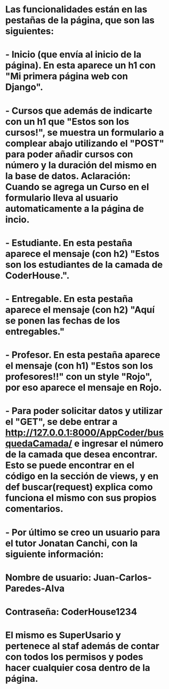 # Las funcionalidades están en las pestañas de la página, que son las siguientes:
# - Inicio (que envía al inicio de la página). En esta aparece un h1 con "Mi primera página web con Django".
# - Cursos que además de indicarte con un h1 que "Estos son los cursos!", se muestra un formulario a complear abajo utilizando el "POST" para poder añadir cursos con número y la duración del mismo en la base de datos. Aclaración: Cuando se agrega un Curso en el formulario lleva al usuario automaticamente a la página de incio.
# - Estudiante. En esta pestaña aparece el mensaje (con h2) "Estos son los estudiantes de la camada de CoderHouse.".
# - Entregable. En esta pestaña aparece el mensaje (con h2) "Aquí se ponen las fechas de los entregables."
# - Profesor. En esta pestaña aparece el mensaje (con h1) "Estos son los profesores!!" con un style "Rojo", por eso aparece el mensaje en Rojo.
# - Para poder solicitar datos y utilizar el "GET", se debe entrar a http://127.0.0.1:8000/AppCoder/busquedaCamada/ e ingresar el número de la camada que desea encontrar. Esto se puede encontrar en el código en la sección de views, y en def buscar(request) explica como funciona el mismo con sus propios comentarios.
# - Por último se creo un usuario para el tutor Jonatan Canchi, con la siguiente información:
# Nombre de usuario: Juan-Carlos-Paredes-Alva
# Contraseña: CoderHouse1234
# El mismo es SuperUsario y pertenece al staf además de contar con todos los permisos y podes hacer cualquier cosa dentro de la página.
